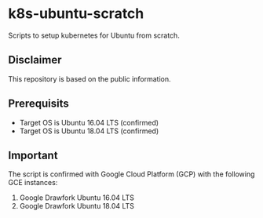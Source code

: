# k8s-ubuntu-scratch
Scripts to setup kubernetes for Ubuntu from scratch.

## Disclaimer
This repository is based on the public information.

## Prerequisits
- Target OS is Ubuntu 16.04 LTS (confirmed)
- Target OS is Ubuntu 18.04 LTS (confirmed)


## Important
The script is confirmed with Google Cloud Platform (GCP) with the following GCE instances:
1) Google Drawfork Ubuntu 16.04 LTS
2) Google Drawfork Ubuntu 18.04 LTS

